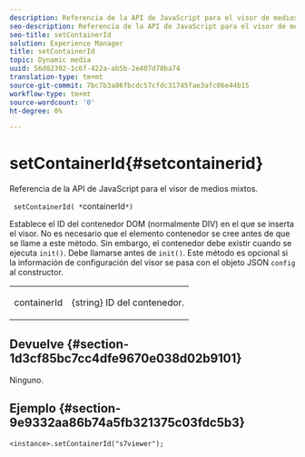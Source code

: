 ```yaml
---
description: Referencia de la API de JavaScript para el visor de medios mixtos.
seo-description: Referencia de la API de JavaScript para el visor de medios mixtos.
seo-title: setContainerId
solution: Experience Manager
title: setContainerId
topic: Dynamic media
uuid: 56d82392-1c6f-422a-ab5b-2e407d78ba74
translation-type: tm+mt
source-git-commit: 7bc7b3a86fbcdc57cfdc31745fae3afc06e44b15
workflow-type: tm+mt
source-wordcount: '0'
ht-degree: 0%

---
```



# setContainerId{#setcontainerid}

Referencia de la API de JavaScript para el visor de medios mixtos.

` setContainerId( *`containerId`*)`

Establece el ID del contenedor DOM (normalmente DIV) en el que se inserta el visor. No es necesario que el elemento contenedor se cree antes de que se llame a este método. Sin embargo, el contenedor debe existir cuando se ejecuta `init()`. Debe llamarse antes de `init()`. Este método es opcional si la información de configuración del visor se pasa con el objeto JSON `config` al constructor.

<table id="table_896DFF34A68A403DB93A6D597461A573"> 
 <tbody> 
  <tr> 
   <td colname="col1"> <p> <span class="codeph"> <span class="varname"> containerId  </span> </span> </p> </td> 
   <td colname="col2"> <p> <span class="codeph"> {string}  </span> ID del contenedor. </p> </td> 
  </tr> 
 </tbody> 
</table>

## Devuelve {#section-1d3cf85bc7cc4dfe9670e038d02b9101}

Ninguno.

## Ejemplo {#section-9e9332aa86b74a5fb321375c03fdc5b3}

```
<instance>.setContainerId("s7viewer");
```

